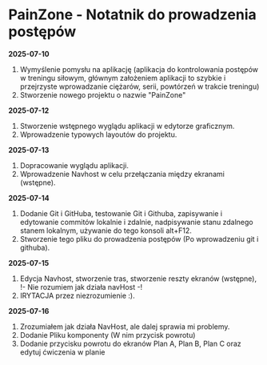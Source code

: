 # PainZone - Notatnik do prowadzenia postępów 




**2025-07-10**
1. Wymyślenie pomysłu na aplikację (aplikacja do kontrolowania postępów w treningu siłowym, głównym
założeniem aplikacji to szybkie i przejrzyste wprowadzanie ciężarów, serii, powtórzeń w trakcie
treningu)
2. Stworzenie nowego projektu o nazwie "PainZone"


**2025-07-12**
1. Stworzenie wstępnego wyglądu aplikacji w edytorze graficznym.
2. Wprowadzenie typowych layoutów do projektu.


**2025-07-13**
1. Dopracowanie wyglądu aplikacji.
2. Wprowadzenie Navhost w celu przełączania między ekranami (wstępne).


**2025-07-14**
1. Dodanie Git i GitHuba, testowanie Git i Githuba, zapisywanie i edytowanie commitów lokalnie i
   zdalnie, nadpisywanie stanu zdalnego stanem lokalnym, używanie do tego konsoli alt+F12.
2. Stworzenie tego pliku do prowadzenia postępów (Po wprowadzeniu git i githuba).


**2025-07-15**
1. Edycja Navhost, stworzenie tras, stworzenie reszty ekranów (wstępne), 
!- Nie rozumiem jak działa navHost -!
2. IRYTACJA przez niezrozumienie :).


**2025-07-16**
1. Zrozumiałem jak działa NavHost, ale dalej sprawia mi problemy.
2. Dodanie Pliku komponenty (W nim przycisk powrotu)
3. Dodanie przycisku powrotu do ekranów Plan A, Plan B, Plan C oraz edytuj ćwiczenia w planie
